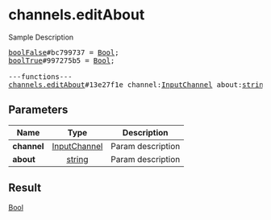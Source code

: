 # channels.editAbout

Sample Description

<pre>
<a href="../constructor/boolFalse.md">boolFalse</a>#bc799737 = <a href="../type/Bool.md">Bool</a>;
<a href="../constructor/boolTrue.md">boolTrue</a>#997275b5 = <a href="../type/Bool.md">Bool</a>;

---functions---
<a href="../method/channels.editAbout.md">channels.editAbout</a>#13e27f1e channel:<a href="../type/InputChannel.md">InputChannel</a> about:<a href="../type/string.md">string</a> = <a href="../type/Bool.md">Bool</a>;</pre>
## Parameters

| Name | Type | Description |
|------|:----:|-------------|
| **channel** | <a href="../type/InputChannel.md">InputChannel</a> | Param description |
| **about** | <a href="../type/string.md">string</a> | Param description |

## Result

<a href="../type/Bool.md">Bool</a>

